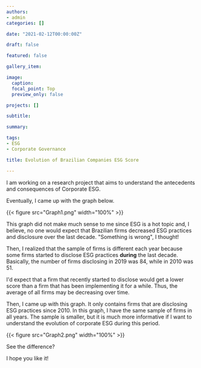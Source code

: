 ```yaml
---
authors:
- admin
categories: []

date: "2021-02-12T00:00:00Z"

draft: false

featured: false

gallery_item:

image:
  caption: 
  focal_point: Top
  preview_only: false

projects: []

subtitle: 

summary: 

tags:
- ESG
- Corporate Governance

title: Evolution of Brazilian Companies ESG Score

---
```


I am working on a research project that aims to understand the antecedents and consequences of Corporate ESG. 

Eventually, I came up with the graph below. 


{{< figure src="Graph1.png" width="100%" >}}

This graph did not make much sense to me since ESG is a hot topic and, I believe, no one would expect that Brazilian firms decreased ESG practices and disclosure over the last decade. "Something is wrong", I thought!

Then, I realized that the sample of firms is different each year because some firms started to disclose ESG practices **during** the last decade. Basically, the number of firms disclosing in 2019 was 84, while in 2010 was 51. 

I'd expect that a firm that recently started to disclose would get a lower score than a firm that has been implementing it for a while. Thus, the average of all firms may be decreasing over time. 

Then, I came up with this graph. It only contains firms that are disclosing ESG practices since 2010. In this graph, I have the same sample of firms in all years. 
The sample is smaller, but it is much more informative if I want to understand the evolution of corporate ESG during this period.


{{< figure src="Graph2.png" width="100%" >}}

See the difference? 


I hope you like it!

